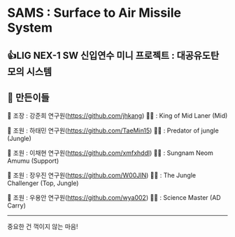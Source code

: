 # SAMS : Surface to Air Missile System

👍LIG NEX-1 SW 신입연수 미니 프로젝트 : 대공유도탄 모의 시스템
-------------
👏 만든이들
-------------
👏 조장 : 강준희 연구원(<https://github.com/jhkang>) 🤷‍♂️ : King of Mid Laner (Mid)

👏 조원 : 하태민 연구원(<https://github.com/TaeMin15>) 🤷‍♂️ : Predator of jungle (Jungle)

👏 조원 : 이채현 연구원(<https://github.com/xmfxhddl>) 🤷‍♂️ : Sungnam Neom Amumu (Support)

👏 조원 : 장우진 연구원(<https://github.com/W00JIN>) 🤷‍♀️ : The Jungle Challenger (Top, Jungle)

👏 조원 : 우용안 연구원(<https://github.com/wya002>) 🤷‍♂️ : Science Master (AD Carry)

-------------

중요한 건 꺽이지 않는 마음!
